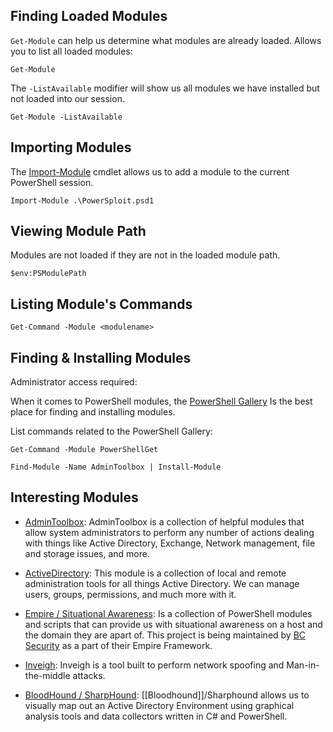 ## Finding Loaded Modules
`Get-Module` can help us determine what modules are already loaded. Allows you to list all loaded modules:

```powershell-session
Get-Module 
```

The `-ListAvailable` modifier will show us all modules we have installed but not loaded into our session.

```powershell-session
Get-Module -ListAvailable 
```


## Importing Modules

The [Import-Module](https://docs.microsoft.com/en-us/powershell/module/microsoft.powershell.core/import-module?view=powershell-7.2) cmdlet allows us to add a module to the current PowerShell session.

```powershell-session
Import-Module .\PowerSploit.psd1
```

## Viewing Module Path 

Modules are not loaded if they are not in the loaded module path.

```powershell-session
$env:PSModulePath
```

## Listing Module's Commands 

```powershell-session
Get-Command -Module <modulename>
```

## Finding & Installing Modules

Administrator access required:

When it comes to PowerShell modules, the [PowerShell Gallery](https://www.powershellgallery.com/) Is the best place for finding and installing modules.

List commands related to the PowerShell Gallery:

```powershell-session
Get-Command -Module PowerShellGet 
```

```powershell-session
Find-Module -Name AdminToolbox | Install-Module
```

## Interesting Modules 

- [AdminToolbox](https://www.powershellgallery.com/packages/AdminToolbox/11.0.8): AdminToolbox is a collection of helpful modules that allow system administrators to perform any number of actions dealing with things like Active Directory, Exchange, Network management, file and storage issues, and more.
    
- [ActiveDirectory](https://learn.microsoft.com/en-us/powershell/module/activedirectory/?view=windowsserver2022-ps): This module is a collection of local and remote administration tools for all things Active Directory. We can manage users, groups, permissions, and much more with it.
    
- [Empire / Situational Awareness](https://github.com/BC-SECURITY/Empire/tree/master/empire/server/data/module_source/situational_awareness): Is a collection of PowerShell modules and scripts that can provide us with situational awareness on a host and the domain they are apart of. This project is being maintained by [BC Security](https://github.com/BC-SECURITY) as a part of their Empire Framework.
    
- [Inveigh](https://github.com/Kevin-Robertson/Inveigh): Inveigh is a tool built to perform network spoofing and Man-in-the-middle attacks.
    
- [BloodHound / SharpHound](https://github.com/BloodHoundAD/BloodHound/tree/master/Collectors): [[Bloodhound]]/Sharphound allows us to visually map out an Active Directory Environment using graphical analysis tools and data collectors written in C# and PowerShell.